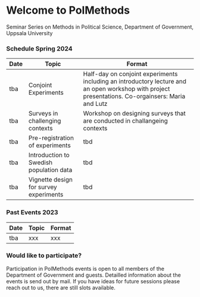 # Welcome to PolMethods

Seminar Series on Methods in Political Science, Department of Government, Uppsala University 

### Schedule Spring 2024 

| Date       | Topic        | Format                                  |
|------------|--------------|----------------------------------------------|
| tba | Conjoint Experiments | Half-day on conjoint experiments including an introductory lecture and an open workshop with project presentations. Co-orgainsers: Maria and Lutz |
| tba | Surveys in challenging contexts | Workshop on designing surveys that are conducted in challangeing contexts |
| tba | Pre-registration of experiments | tbd    |
| tba | Introduction to Swedish population data | tbd    |
| tba | Vignette design for survey experiments | tbd    |


### Past Events 2023

| Date       | Topic        | Format                                  |
|------------|--------------|----------------------------------------------|
| tba | xxx | xxx|




### Would like to participate? 

Participation in PolMethods events is open to all members of the Department of Government and guests. Detailled information about the events is send out by mail. If you have ideas for future sessions please reach out to us, there are still slots available.